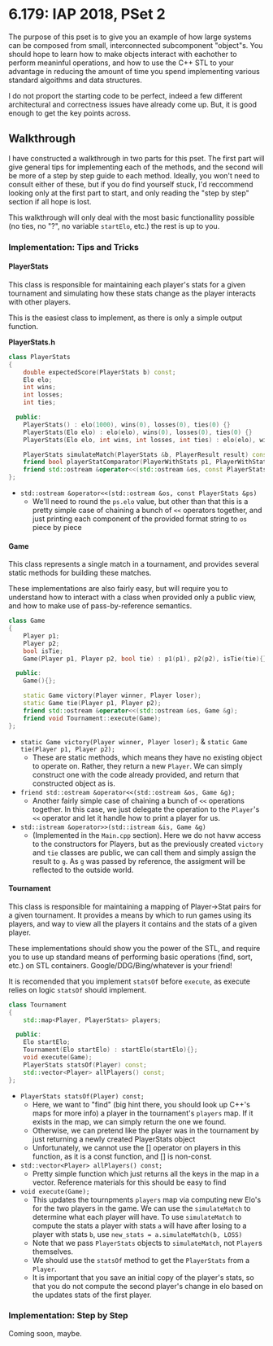# 6.179: IAP 2018, PSet 2

The purpose of this pset is to give you an example of how large systems can be composed from small, 
interconnected subcomponent "object"s. You should hope to learn how to make objects interact with 
eachother to perform meaninful operations, and how to use the C++ STL to your advantage in reducing
the amount of time you spend implementing various standard algoithms and data structures. 

I do not proport the starting code to be perfect, indeed a few different architectural and correctness issues 
have already come up. But, it is good enough to get the key points across.

## Walkthrough

I have constructed a walkthrough in two parts for this pset. The first part will give general tips for
implementing each of the methods, and the second will be more of a step by step guide to each method. 
Ideally, you won't need to consult either of these, but if you do find yourself stuck, I'd reccommend looking
only at the first part to start, and only reading the "step by step" section if all hope is lost.

This walkthrough will only deal with the most basic functionallity possible (no ties, no "?", no variable `startElo`, etc.) the rest is up to you.

### Implementation: Tips and Tricks

#### PlayerStats
This class is responsible for maintaining each player's stats for a given tournament and simulating how these 
stats change as the player interacts with other players.

This is the easiest class to implement, as there is only a simple output function.

**PlayerStats.h**
```c++
class PlayerStats
{
    double expectedScore(PlayerStats b) const;
    Elo elo;
    int wins;
    int losses;
    int ties;

  public:
    PlayerStats() : elo(1000), wins(0), losses(0), ties(0) {}
    PlayerStats(Elo elo) : elo(elo), wins(0), losses(0), ties(0) {}
    PlayerStats(Elo elo, int wins, int losses, int ties) : elo(elo), wins(wins), losses(losses), ties(ties) {}

    PlayerStats simulateMatch(PlayerStats &b, PlayerResult result) const;
    friend bool playerStatComparator(PlayerWithStats p1, PlayerWithStats p2);
    friend std::ostream &operator<<(std::ostream &os, const PlayerStats &ps);
};
```

- ```std::ostream &operator<<(std::ostream &os, const PlayerStats &ps)```
   - We'll need to round the `ps.elo` value, but other than that this is a pretty simple case of chaining a bunch of `<<` operators together, and just printing each component of the provided format string to `os` piece by piece


#### Game
This class represents a single match in a tournament, and provides several static methods for building these matches.

These implementations are also fairly easy, but will require you to understand how to interact with a class when provided
only a public view, and how to make use of pass-by-reference semantics.

```c++
class Game
{
    Player p1;
    Player p2;
    bool isTie;
    Game(Player p1, Player p2, bool tie) : p1(p1), p2(p2), isTie(tie){};

  public:
    Game(){};

    static Game victory(Player winner, Player loser);
    static Game tie(Player p1, Player p2);
    friend std::ostream &operator<<(std::ostream &os, Game &g);
    friend void Tournament::execute(Game);
};
```

- ```static Game victory(Player winner, Player loser);``` & ```static Game tie(Player p1, Player p2);```
   - These are static methods, which means they have no existing object to operate on. Rather, they return a new `Player`. We can simply construct one with the code already provided, and return that constructed object as is.
- ```friend std::ostream &operator<<(std::ostream &os, Game &g);```
   - Another fairly simple case of chaining a bunch of `<<` operations together. In this case, we just delegate the operation to the `Player`'s `<<` operator and let it handle how to print a player for us.
- ```std::istream &operator>>(std::istream &is, Game &g)```
   - (Implemented in the `Main.cpp` section). Here we do not havw access to the constructors for Players, but as the previously created `victory` and `tie` classes are public, we can call them and simply assign the result to `g`. As `g` was passed by reference, the assigment will be reflected to the outside world.

#### Tournament

This class is responsible for maintaining a mapping of Player->Stat pairs for a given tournament. It
provides a means by which to run games using its players, and way to view all the players it contains
and the stats of a given player.

These implementations should show you the power of the STL, and require you to use up standard means of
performing basic operations (find, sort, etc.) on STL containers. Google/DDG/Bing/whatever is your friend!

It is recomended that you implement `statsOf` before `execute`, as execute relies on logic `statsOf` should implement.

```c++
class Tournament
{
    std::map<Player, PlayerStats> players;

  public:
    Elo startElo;
    Tournament(Elo startElo) : startElo(startElo){};
    void execute(Game);
    PlayerStats statsOf(Player) const;
    std::vector<Player> allPlayers() const;
};
```

- ```PlayerStats statsOf(Player) const;```
   - Here, we want to "find" (big hint there, you should look up C++'s maps for more info) a player in the tournament's `players` map. If it exists in the map, we can simply return the one we found.
   - Otherwise, we can pretend like the player was in the tournament by just returning a newly created PlayerStats object
   - Unfortunately, we cannot use the [] operator on players in this function, as it is a const function, and [] is non-const.
- ```std::vector<Player> allPlayers() const;```
   - Pretty simple function which just returns all the keys in the map in a vector. Reference materials for this should be easy to find
- ```void execute(Game);```
   - This updates the tournpments `players` map via computing new Elo's for the two players in the game. We can use the `simulateMatch` to determine what each player will have. To use `simulateMatch` to compute the stats
   a player with stats `a` will have after losing to a player with stats `b`, use `new_stats = a.simulateMatch(b, LOSS)`
   - Note that we pass `PlayerStats` objects to `simulateMatch`, not `Player`s themselves.
   - We should use the `statsOf` method to get the `PlayerStats` from a `Player`.
   - It is important that you save an initial copy of the player's stats, so that you do not compute the second player's change in elo based on the updates stats of the first player.

### Implementation: Step by Step
Coming soon, maybe.

